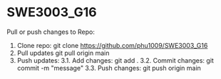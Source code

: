 # SWE3003_G16

Pull or push changes to Repo: 

1. Clone repo:	git clone <https://github.com/phu1009/SWE3003_G16>
2. Pull updates	git pull origin main
3. Push updates: 
    3.1. Add changes:	    git add .
    3.2. Commit changes:	    git commit -m "message"
    3.3. Push changes:	    git push origin main